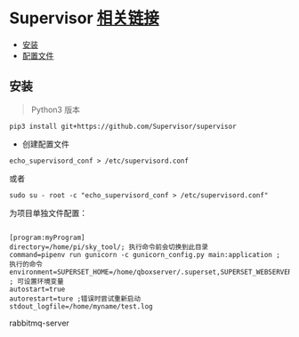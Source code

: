 
# Supervisor  [相关链接](https://www.restran.net/2015/10/04/supervisord-tutorial/)

* [安装](#安装)
* [配置文件](#创建配置文件)
## 安装 

> Python3 版本 

` pip3 install git+https://github.com/Supervisor/supervisor `

* 创建配置文件 

` echo_supervisord_conf > /etc/supervisord.conf `

或者 

` sudo su - root -c "echo_supervisord_conf > /etc/supervisord.conf" `


为项目单独文件配置：

```

[program:myProgram]
directory=/home/pi/sky_tool/; 执行命令前会切换到此目录
command=pipenv run gunicorn -c gunicorn_config.py main:application ; 执行的命令
environment=SUPERSET_HOME=/home/qboxserver/.superset,SUPERSET_WEBSERVER_PORT=7070 ; 可设置环境变量
autostart=true
autorestart=ture ;错误时尝试重新启动
stdout_logfile=/home/myname/test.log

```

rabbitmq-server